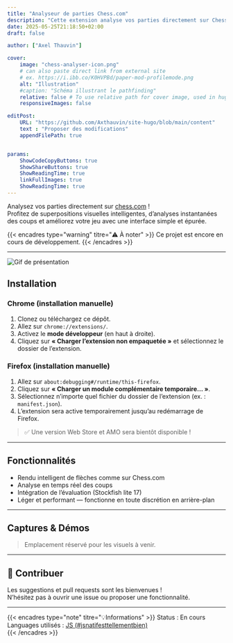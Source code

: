 ```yaml
---
title: "Analyseur de parties Chess.com"
description: "Cette extension analyse vos parties directement sur Chess.com grâce à stockfish 17 lite, en affichant les meilleurs coups, des évaluations en temps réel et des superpositions visuelles minimalistes pour mieux comprendre chaque coup."
date: 2025-05-25T21:18:50+02:00
draft: false

author: ["Axel Thauvin"]

cover:
    image: "chess-analyser-icon.png"
    # can also paste direct link from external site
    # ex. https://i.ibb.co/K0HVPBd/paper-mod-profilemode.png
    alt: "Illustration"
    #caption: "Schéma illustrant le pathfinding"
    relative: false # To use relative path for cover image, used in hugo Page-bundles
    responsiveImages: false

editPost:
    URL: "https://github.com/Axthauvin/site-hugo/blob/main/content"
    text : "Proposer des modifications"
    appendFilePath: true


params:
    ShowCodeCopyButtons: true
    ShowShareButtons: true
    ShowReadingTime: true
    linkFullImages: true
    ShowReadingTime: true
---
```


<!-- <div align="center">
  <img src="img/icon.png" width="128" alt="Extension Icon" /> -->

Analysez vos parties directement sur [chess.com](https://www.chess.com/) !  
 Profitez de superpositions visuelles intelligentes, d’analyses instantanées des coups et améliorez votre jeu avec une interface simple et épurée.

{{< encadres type="warning" titre="⚠️ À noter" >}}
Ce projet est encore en cours de développement.
{{< /encadres >}}

---

![Gif de présentation](/presentation.gif)

## Installation

### Chrome (installation manuelle)

1. Clonez ou téléchargez ce dépôt.
2. Allez sur `chrome://extensions/`.
3. Activez le **mode développeur** (en haut à droite).
4. Cliquez sur **« Charger l’extension non empaquetée »** et sélectionnez le dossier de l’extension.

### Firefox (installation manuelle)

1. Allez sur `about:debugging#/runtime/this-firefox`.
2. Cliquez sur **« Charger un module complémentaire temporaire… »**.
3. Sélectionnez n’importe quel fichier du dossier de l’extension (ex. : `manifest.json`).
4. L’extension sera active temporairement jusqu’au redémarrage de Firefox.

> ✅ Une version Web Store et AMO sera bientôt disponible !

---

## Fonctionnalités

- Rendu intelligent de flèches comme sur Chess.com
- Analyse en temps réel des coups
- Intégration de l’évaluation (Stockfish lite 17)
- Léger et performant — fonctionne en toute discrétion en arrière-plan

---

## Captures & Démos

> Emplacement réservé pour les visuels à venir.

---

## 🤝 Contribuer

Les suggestions et pull requests sont les bienvenues !  
N’hésitez pas à ouvrir une issue ou proposer une fonctionnalité.

---

{{< encadres type="note" titre="💡Informations" >}}
Status : En cours <br>
Languages utilisés : <a href="https://developer.mozilla.org/fr/docs/Web/JavaScript">JS (#jsnatifesttellementbien) </a> <br>
{{< /encadres >}}
